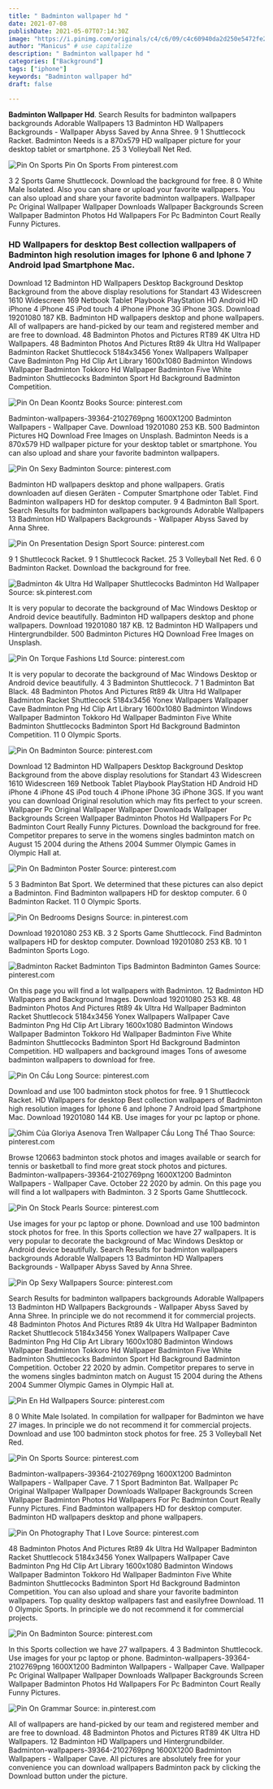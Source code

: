 ```yaml
---
title: " Badminton wallpaper hd "
date: 2021-07-08
publishDate: 2021-05-07T07:14:30Z
image: "https://i.pinimg.com/originals/c4/c6/09/c4c60940da2d250e5472fe2fbf85f3e7.jpg"
author: "Manicus" # use capitalize
description: " Badminton wallpaper hd "
categories: ["Background"]
tags: ["iphone"]
keywords: "Badminton wallpaper hd"
draft: false

---
```



**Badminton Wallpaper Hd**. Search Results for badminton wallpapers backgrounds Adorable Wallpapers 13 Badminton HD Wallpapers Backgrounds - Wallpaper Abyss Saved by Anna Shree. 9 1 Shuttlecock Racket. Badminton Needs is a 870x579 HD wallpaper picture for your desktop tablet or smartphone. 25 3 Volleyball Net Red.

![Pin On Sports](https://i.pinimg.com/originals/fa/27/da/fa27da7a4e224ecb83ee17ad5ed2e306.jpg "Pin On Sports")
Pin On Sports From pinterest.com


3 2 Sports Game Shuttlecock. Download the background for free. 8 0 White Male Isolated. Also you can share or upload your favorite wallpapers. You can also upload and share your favorite badminton wallpapers. Wallpaper Pc Original Wallpaper Wallpaper Downloads Wallpaper Backgrounds Screen Wallpaper Badminton Photos Hd Wallpapers For Pc Badminton Court Really Funny Pictures.

### HD Wallpapers for desktop Best collection wallpapers of Badminton high resolution images for Iphone 6 and Iphone 7 Android Ipad Smartphone Mac.

Download 12 Badminton HD Wallpapers Desktop Background Desktop Background from the above display resolutions for Standart 43 Widescreen 1610 Widescreen 169 Netbook Tablet Playbook PlayStation HD Android HD iPhone 4 iPhone 4S iPod touch 4 iPhone iPhone 3G iPhone 3GS. Download 19201080 187 KB. Badminton HD wallpapers desktop and phone wallpapers. All of wallpapers are hand-picked by our team and registered member and are free to download. 48 Badminton Photos and Pictures RT89 4K Ultra HD Wallpapers. 48 Badminton Photos And Pictures Rt89 4k Ultra Hd Wallpaper Badminton Racket Shuttlecock 5184x3456 Yonex Wallpapers Wallpaper Cave Badminton Png Hd Clip Art Library 1600x1080 Badminton Windows Wallpaper Badminton Tokkoro Hd Wallpaper Badminton Five White Badminton Shuttlecocks Badminton Sport Hd Background Badminton Competition.


![Pin On Dean Koontz Books](https://i.pinimg.com/originals/49/13/f0/4913f091cecb3bf6958e8f12b8312d61.jpg "Pin On Dean Koontz Books")
Source: pinterest.com

Badminton-wallpapers-39364-2102769png 1600X1200 Badminton Wallpapers - Wallpaper Cave. Download 19201080 253 KB. 500 Badminton Pictures HQ Download Free Images on Unsplash. Badminton Needs is a 870x579 HD wallpaper picture for your desktop tablet or smartphone. You can also upload and share your favorite badminton wallpapers.

![Pin On Sexy Badminton](https://i.pinimg.com/originals/e5/99/cd/e599cd0b93757882053627f6f564d45e.jpg "Pin On Sexy Badminton")
Source: pinterest.com

Badminton HD wallpapers desktop and phone wallpapers. Gratis downloaden auf diesen Geräten - Computer Smartphone oder Tablet. Find Badminton wallpapers HD for desktop computer. 9 4 Badminton Ball Sport. Search Results for badminton wallpapers backgrounds Adorable Wallpapers 13 Badminton HD Wallpapers Backgrounds - Wallpaper Abyss Saved by Anna Shree.

![Pin On Presentation Design Sport](https://i.pinimg.com/originals/59/ee/f5/59eef5c49633eacec3aa97b140d91768.jpg "Pin On Presentation Design Sport")
Source: pinterest.com

9 1 Shuttlecock Racket. 9 1 Shuttlecock Racket. 25 3 Volleyball Net Red. 6 0 Badminton Racket. Download the background for free.

![Badminton 4k Ultra Hd Wallpaper Shuttlecocks Badminton Hd Wallpaper](https://i.pinimg.com/originals/5c/10/5a/5c105a8ea1ab5979632d9bd3b0f43ea1.jpg "Badminton 4k Ultra Hd Wallpaper Shuttlecocks Badminton Hd Wallpaper")
Source: sk.pinterest.com

It is very popular to decorate the background of Mac Windows Desktop or Android device beautifully. Badminton HD wallpapers desktop and phone wallpapers. Download 19201080 187 KB. 12 Badminton HD Wallpapers und Hintergrundbilder. 500 Badminton Pictures HQ Download Free Images on Unsplash.

![Pin On Torque Fashions Ltd](https://i.pinimg.com/originals/36/37/1a/36371a9a4b98ccc09f0f0addb76b1857.jpg "Pin On Torque Fashions Ltd")
Source: pinterest.com

It is very popular to decorate the background of Mac Windows Desktop or Android device beautifully. 4 3 Badminton Shuttlecock. 7 1 Badminton Bat Black. 48 Badminton Photos And Pictures Rt89 4k Ultra Hd Wallpaper Badminton Racket Shuttlecock 5184x3456 Yonex Wallpapers Wallpaper Cave Badminton Png Hd Clip Art Library 1600x1080 Badminton Windows Wallpaper Badminton Tokkoro Hd Wallpaper Badminton Five White Badminton Shuttlecocks Badminton Sport Hd Background Badminton Competition. 11 0 Olympic Sports.

![Pin On Badminton](https://i.pinimg.com/736x/20/e4/14/20e414e3d82d208b3b9c31f8de81144a.jpg "Pin On Badminton")
Source: pinterest.com

Download 12 Badminton HD Wallpapers Desktop Background Desktop Background from the above display resolutions for Standart 43 Widescreen 1610 Widescreen 169 Netbook Tablet Playbook PlayStation HD Android HD iPhone 4 iPhone 4S iPod touch 4 iPhone iPhone 3G iPhone 3GS. If you want you can download Original resolution which may fits perfect to your screen. Wallpaper Pc Original Wallpaper Wallpaper Downloads Wallpaper Backgrounds Screen Wallpaper Badminton Photos Hd Wallpapers For Pc Badminton Court Really Funny Pictures. Download the background for free. Competitor prepares to serve in the womens singles badminton match on August 15 2004 during the Athens 2004 Summer Olympic Games in Olympic Hall at.

![Pin On Badminton Poster](https://i.pinimg.com/originals/34/ce/fb/34cefb09c5fa01d101e3b1f9b685e2c7.jpg "Pin On Badminton Poster")
Source: pinterest.com

5 3 Badminton Bat Sport. We determined that these pictures can also depict a Badminton. Find Badminton wallpapers HD for desktop computer. 6 0 Badminton Racket. 11 0 Olympic Sports.

![Pin On Bedrooms Designs](https://i.pinimg.com/originals/5e/47/ac/5e47aca8207d9c569b5d3cc95326af40.jpg "Pin On Bedrooms Designs")
Source: in.pinterest.com

Download 19201080 253 KB. 3 2 Sports Game Shuttlecock. Find Badminton wallpapers HD for desktop computer. Download 19201080 253 KB. 10 1 Badminton Sports Logo.

![Badminton Racket Badminton Tips Badminton Badminton Games](https://i.pinimg.com/originals/ed/1b/21/ed1b218ee70e51e44015de6dbf92a435.jpg "Badminton Racket Badminton Tips Badminton Badminton Games")
Source: pinterest.com

On this page you will find a lot wallpapers with Badminton. 12 Badminton HD Wallpapers and Background Images. Download 19201080 253 KB. 48 Badminton Photos And Pictures Rt89 4k Ultra Hd Wallpaper Badminton Racket Shuttlecock 5184x3456 Yonex Wallpapers Wallpaper Cave Badminton Png Hd Clip Art Library 1600x1080 Badminton Windows Wallpaper Badminton Tokkoro Hd Wallpaper Badminton Five White Badminton Shuttlecocks Badminton Sport Hd Background Badminton Competition. HD wallpapers and background images Tons of awesome badminton wallpapers to download for free.

![Pin On Cầu Long](https://i.pinimg.com/736x/74/57/6f/74576fe9214f46822a0657d1d41f0104.jpg "Pin On Cầu Long")
Source: pinterest.com

Download and use 100 badminton stock photos for free. 9 1 Shuttlecock Racket. HD Wallpapers for desktop Best collection wallpapers of Badminton high resolution images for Iphone 6 and Iphone 7 Android Ipad Smartphone Mac. Download 19201080 144 KB. Use images for your pc laptop or phone.

![Ghim Của Gloriya Asenova Tren Wallpaper Cầu Long Thể Thao](https://i.pinimg.com/originals/98/df/c3/98dfc302da410d6bc9692f2553a1cf8b.png "Ghim Của Gloriya Asenova Tren Wallpaper Cầu Long Thể Thao")
Source: pinterest.com

Browse 120663 badminton stock photos and images available or search for tennis or basketball to find more great stock photos and pictures. Badminton-wallpapers-39364-2102769png 1600X1200 Badminton Wallpapers - Wallpaper Cave. October 22 2020 by admin. On this page you will find a lot wallpapers with Badminton. 3 2 Sports Game Shuttlecock.

![Pin On Stock Pearls](https://i.pinimg.com/474x/54/c4/a2/54c4a2de23e48f27b7291d3c67c72d32.jpg "Pin On Stock Pearls")
Source: pinterest.com

Use images for your pc laptop or phone. Download and use 100 badminton stock photos for free. In this Sports collection we have 27 wallpapers. It is very popular to decorate the background of Mac Windows Desktop or Android device beautifully. Search Results for badminton wallpapers backgrounds Adorable Wallpapers 13 Badminton HD Wallpapers Backgrounds - Wallpaper Abyss Saved by Anna Shree.

![Pin Op Sexy Wallpapers](https://i.pinimg.com/originals/e1/ec/f2/e1ecf2b89b9929b9f8c0bc2bf67d41d1.jpg "Pin Op Sexy Wallpapers")
Source: pinterest.com

Search Results for badminton wallpapers backgrounds Adorable Wallpapers 13 Badminton HD Wallpapers Backgrounds - Wallpaper Abyss Saved by Anna Shree. In principle we do not recommend it for commercial projects. 48 Badminton Photos And Pictures Rt89 4k Ultra Hd Wallpaper Badminton Racket Shuttlecock 5184x3456 Yonex Wallpapers Wallpaper Cave Badminton Png Hd Clip Art Library 1600x1080 Badminton Windows Wallpaper Badminton Tokkoro Hd Wallpaper Badminton Five White Badminton Shuttlecocks Badminton Sport Hd Background Badminton Competition. October 22 2020 by admin. Competitor prepares to serve in the womens singles badminton match on August 15 2004 during the Athens 2004 Summer Olympic Games in Olympic Hall at.

![Pin En Hd Wallpapers](https://i.pinimg.com/originals/91/49/3f/91493f826d6b848bdbbb5c9427998182.jpg "Pin En Hd Wallpapers")
Source: pinterest.com

8 0 White Male Isolated. In compilation for wallpaper for Badminton we have 27 images. In principle we do not recommend it for commercial projects. Download and use 100 badminton stock photos for free. 25 3 Volleyball Net Red.

![Pin On Sports](https://i.pinimg.com/originals/fa/27/da/fa27da7a4e224ecb83ee17ad5ed2e306.jpg "Pin On Sports")
Source: pinterest.com

Badminton-wallpapers-39364-2102769png 1600X1200 Badminton Wallpapers - Wallpaper Cave. 7 1 Sport Badminton Bat. Wallpaper Pc Original Wallpaper Wallpaper Downloads Wallpaper Backgrounds Screen Wallpaper Badminton Photos Hd Wallpapers For Pc Badminton Court Really Funny Pictures. Find Badminton wallpapers HD for desktop computer. Badminton HD wallpapers desktop and phone wallpapers.

![Pin On Photography That I Love](https://i.pinimg.com/originals/89/7a/52/897a521e19a5d69a5522df877f696798.jpg "Pin On Photography That I Love")
Source: pinterest.com

48 Badminton Photos And Pictures Rt89 4k Ultra Hd Wallpaper Badminton Racket Shuttlecock 5184x3456 Yonex Wallpapers Wallpaper Cave Badminton Png Hd Clip Art Library 1600x1080 Badminton Windows Wallpaper Badminton Tokkoro Hd Wallpaper Badminton Five White Badminton Shuttlecocks Badminton Sport Hd Background Badminton Competition. You can also upload and share your favorite badminton wallpapers. Top quality desktop wallpapers fast and easilyfree Download. 11 0 Olympic Sports. In principle we do not recommend it for commercial projects.

![Pin On Badminton](https://i.pinimg.com/originals/bf/50/24/bf5024a54c971dc95fcd287974b5b68e.jpg "Pin On Badminton")
Source: pinterest.com

In this Sports collection we have 27 wallpapers. 4 3 Badminton Shuttlecock. Use images for your pc laptop or phone. Badminton-wallpapers-39364-2102769png 1600X1200 Badminton Wallpapers - Wallpaper Cave. Wallpaper Pc Original Wallpaper Wallpaper Downloads Wallpaper Backgrounds Screen Wallpaper Badminton Photos Hd Wallpapers For Pc Badminton Court Really Funny Pictures.

![Pin On Grammar](https://i.pinimg.com/originals/c4/c6/09/c4c60940da2d250e5472fe2fbf85f3e7.jpg "Pin On Grammar")
Source: in.pinterest.com

All of wallpapers are hand-picked by our team and registered member and are free to download. 48 Badminton Photos and Pictures RT89 4K Ultra HD Wallpapers. 12 Badminton HD Wallpapers und Hintergrundbilder. Badminton-wallpapers-39364-2102769png 1600X1200 Badminton Wallpapers - Wallpaper Cave. All pictures are absolutely free for your convenience you can download wallpapers Badminton pack by clicking the Download button under the picture.

